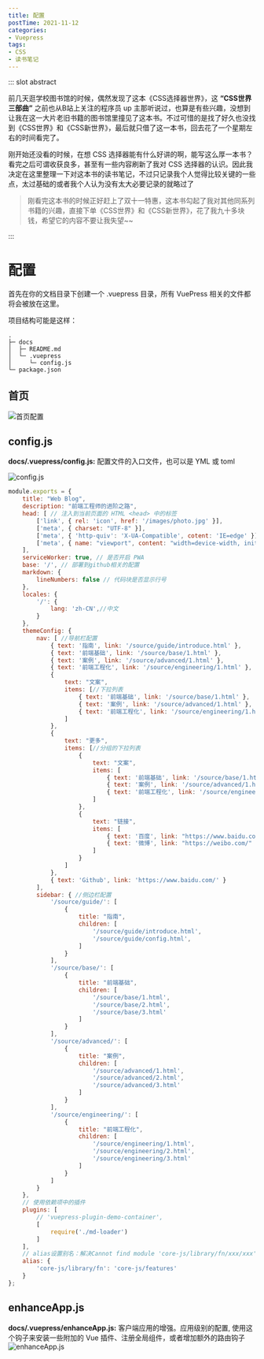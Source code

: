 ```yaml
---
title: 配置
postTime: 2021-11-12
categories: 
- Vuepress
tags:
- CSS
- 读书笔记
---
```




::: slot abstract

前几天逛学校图书馆的时候，偶然发现了这本《CSS选择器世界》，这 **“CSS世界三部曲”** 之前也从B站上关注的程序员 up 主那听说过，也算是有些兴趣，没想到让我在这一大片老旧书籍的图书馆里撞见了这本书。不过可惜的是找了好久也没找到《CSS世界》和《CSS新世界》，最后就只借了这一本书，回去花了一个星期左右的时间看完了。

刚开始还没看的时候，在想 CSS 选择器能有什么好讲的啊，能写这么厚一本书？看完之后可谓收获良多，甚至有一些内容刷新了我对 CSS 选择器的认识。因此我决定在这里整理一下对这本书的读书笔记，不过只记录我个人觉得比较关键的一些点，太过基础的或者我个人认为没有太大必要记录的就略过了

> 刚看完这本书的时候正好赶上了双十一特惠，这本书勾起了我对其他同系列书籍的兴趣，直接下单《CSS世界》和《CSS新世界》，花了我九十多块钱，希望它的内容不要让我失望~~

:::
# 配置
首先在你的文档目录下创建一个 .vuepress 目录，所有 VuePress 相关的文件都将会被放在这里。

项目结构可能是这样：
```
.
├─ docs
│  ├─ README.md
│  └─ .vuepress
│     └─ config.js
└─ package.json
```
## 首页
![首页配置](/images/Home.png)

## config.js

**docs/.vuepress/config.js:** 配置文件的入口文件，也可以是 YML 或 toml

![config.js](/images/config-entry.png)

```js
module.exports = {
    title: "Web Blog",
    description: "前端工程师的进阶之路",
    head: [ // 注入到当前页面的 HTML <head> 中的标签
        ['link', { rel: 'icon', href: '/images/photo.jpg' }],
        ['meta', { charset: "UTF-8" }],
        ['meta', { 'http-quiv': 'X-UA-Compatible', cotent: 'IE=edge' }],
        ['meta', { name: "viewport", content: "width=device-width, initial-scale=1.0" }]
    ],
    serviceWorker: true, // 是否开启 PWA
    base: '/', // 部署到github相关的配置
    markdown: {
        lineNumbers: false // 代码块是否显示行号
    },
    locales: {
        '/': {
            lang: 'zh-CN',//中文
        }
    },
    themeConfig: {
        nav: [ //导航栏配置
            { text: '指南', link: '/source/guide/introduce.html' },
            { text: '前端基础', link: '/source/base/1.html' },
            { text: '案例', link: '/source/advanced/1.html' },
            { text: '前端工程化', link: '/source/engineering/1.html' },
            {
                text: "文案",
                items: [//下拉列表
                    { text: '前端基础', link: '/source/base/1.html' },
                    { text: '案例', link: '/source/advanced/1.html' },
                    { text: '前端工程化', link: '/source/engineering/1.html' },
                ]
            },
            {
                text: "更多",
                items: [//分组的下拉列表
                    {
                        text: "文案",
                        items: [
                            { text: '前端基础', link: '/source/base/1.html' },
                            { text: '案例', link: '/source/advanced/1.html' },
                            { text: '前端工程化', link: '/source/engineering/1.html' }
                        ]
                    },
                    {
                        text: "链接",
                        items: [
                            { text: '百度', link: "https://www.baidu.com/" },
                            { text: '微博', link: "https://weibo.com/" }
                        ]
                    }
                ]
            },
            { text: 'Github', link: 'https://www.baidu.com/' }
        ],
        sidebar: { //侧边栏配置
            '/source/guide/': [
                {
                    title: "指南",
                    children: [
                        '/source/guide/introduce.html',
                        '/source/guide/config.html',
                    ]
                }
            ],
            '/source/base/': [
                {
                    title: "前端基础",
                    children: [
                        '/source/base/1.html',
                        '/source/base/2.html',
                        '/source/base/3.html'
                    ]
                }
            ],
            '/source/advanced/': [
                {
                    title: "案例",
                    children: [
                        '/source/advanced/1.html',
                        '/source/advanced/2.html',
                        '/source/advanced/3.html'
                    ]
                }
            ],
            '/source/engineering/': [
                {
                    title: "前端工程化",
                    children: [
                        '/source/engineering/1.html',
                        '/source/engineering/2.html',
                        '/source/engineering/3.html'
                    ]
                }
            ]
        }
    },
    // 使用依赖项中的插件
    plugins: [
        // 'vuepress-plugin-demo-container',
        [
            require('./md-loader')
        ]
    ],
    // alias设置别名：解决Cannot find module 'core-js/library/fn/xxx/xxx'问题
    alias: {
        'core-js/library/fn': 'core-js/features'
    }
};

```

## enhanceApp.js
**docs/.vuepress/enhanceApp.js:** 客户端应用的增强。应用级别的配置, 使用这个钩子来安装一些附加的 Vue 插件、注册全局组件，或者增加额外的路由钩子
![enhanceApp.js](/images/enhanceApp.png)
